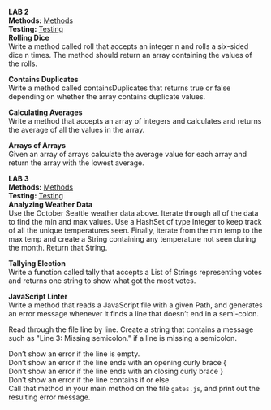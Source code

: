 **LAB 2** </br>
**Methods:** [Methods](basiclibrary/lib/src/main/java)</br>
**Testing:** [Testing](basiclibrary/lib/src/test/java/basiclibrary)</br>
**Rolling Dice**</br>
Write a method called roll that accepts an integer n and rolls a six-sided dice n times. The method should return an array containing the values of the rolls.</br>


**Contains Duplicates**</br>
Write a method called containsDuplicates that returns true or false depending on whether the array contains duplicate values.</br>

**Calculating Averages**</br>
Write a method that accepts an array of integers and calculates and returns the average of all the values in the array.</br>

**Arrays of Arrays**</br>
Given an array of arrays calculate the average value for each array and return the array with the lowest average.


**LAB 3** </br>
**Methods:** [Methods](basiclibrary/lib/src/main/java/basiclibrary/Library.java)</br>
**Testing:** [Testing](basiclibrary/lib/src/test/java/basiclibrary/LibraryTest.java)</br>
**Analyzing Weather Data**</br>
Use the October Seattle weather data above. Iterate through all of the data to find the min and max values. Use a HashSet of type Integer to keep track of all the unique temperatures seen. Finally, iterate from the min temp to the max temp and create a String containing any temperature not seen during the month. Return that String.</br>

**Tallying Election**</br>
Write a function called tally that accepts a List of Strings representing votes and returns one string to show what got the most votes.</br>

**JavaScript Linter**</br>
Write a method that reads a JavaScript file with a given Path, and generates an error message whenever it finds a line that doesn’t end in a semi-colon.</br>

Read through the file line by line. Create a string that contains a message such as "Line 3: Missing semicolon." if a line is missing a semicolon.</br>

Don’t show an error if the line is empty.</br>
Don’t show an error if the line ends with an opening curly brace {</br>
Don’t show an error if the line ends with an closing curly brace }</br>
Don’t show an error if the line contains if or else</br>
Call that method in your main method on the file ```gates.js```, and print out the resulting error message.</br>
